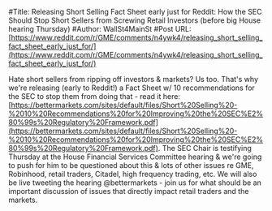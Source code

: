#Title: Releasing Short Selling Fact Sheet early just for Reddit: How the SEC Should Stop Short Sellers from Screwing Retail Investors (before big House hearing Thursday)
#Author: WallSt4MainSt
#Post URL: [https://www.reddit.com/r/GME/comments/n4ywk4/releasing_short_selling_fact_sheet_early_just_for/](https://www.reddit.com/r/GME/comments/n4ywk4/releasing_short_selling_fact_sheet_early_just_for/)


Hate short sellers from ripping off investors & markets? Us too. That's why we're releasing (early to Reddit!) a Fact Sheet w/ 10 recommendations for the SEC to stop them from doing that - read it here: [https://bettermarkets.com/sites/default/files/Short%20Selling%20-%2010%20Recommendations%20for%20Improving%20the%20SEC%E2%80%99s%20Regulatory%20Framework.pdf](https://bettermarkets.com/sites/default/files/Short%20Selling%20-%2010%20Recommendations%20for%20Improving%20the%20SEC%E2%80%99s%20Regulatory%20Framework.pdf).  The SEC Chair is testifying Thursday at the House Financial Services Committee hearing & we're going to push for him to be questioned about this & lots of other issues re GME, Robinhood, retail traders, Citadel, high frequency trading, etc. We will also be live tweeting the hearing @bettermarkets - join us for what should be an important discussion of issues that directly impact retail traders and the markets.